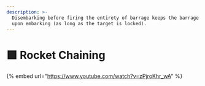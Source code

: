 ```yaml
---
description: >-
  Disembarking before firing the entirety of barrage keeps the barrage available
  upon embarking (as long as the target is locked).
---
```


# 🟩 Rocket Chaining

{% embed url="https://www.youtube.com/watch?v=zPjroKhr_wA" %}
